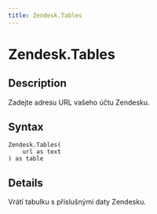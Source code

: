 ```yaml
---
title: Zendesk.Tables
---
```


# Zendesk.Tables


## Description

Zadejte adresu URL vašeho účtu Zendesku.


## Syntax

```powerquery
Zendesk.Tables(
    url as text
) as table
```


## Details

Vrátí tabulku s příslušnými daty Zendesku.


